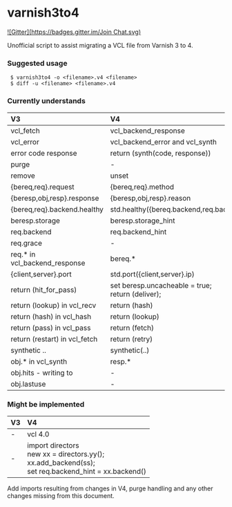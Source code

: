 varnish3to4
===========

[![Gitter](https://badges.gitter.im/Join Chat.svg)](https://gitter.im/fgsch/varnish3to4?utm_source=badge&utm_medium=badge&utm_campaign=pr-badge&utm_content=badge)

Unofficial script to assist migrating a VCL file from Varnish 3 to 4.

### Suggested usage

```
 $ varnish3to4 -o <filename>.v4 <filename>
 $ diff -u <filename> <filename>.v4
```

### Currently understands

V3 | V4
:-- | :--
vcl_fetch | vcl_backend_response
vcl_error | vcl_backend_error and vcl_synth
error code response | return (synth(code, response))
purge | -
remove | unset
{bereq,req}.request | {bereq,req}.method
{beresp,obj,resp}.response | {beresp,obj,resp}.reason
{bereq,req}.backend.healthy | std.healthy({bereq.backend,req.backend_hint})
beresp.storage | beresp.storage_hint
req.backend | req.backend_hint
req.grace | -
req.* in vcl_backend_response | bereq.*
{client,server}.port | std.port({client,server}.ip)
return (hit_for_pass) | set beresp.uncacheable = true;<br/>return (deliver);
return (lookup) in vcl_recv | return (hash)
return (hash) in vcl_hash | return (lookup)
return (pass) in vcl_pass | return (fetch)
return (restart) in vcl_fetch | return (retry)
synthetic .. | synthetic(..)
obj.* in vcl_synth | resp.*
obj.hits - writing to | -
obj.lastuse | -

### Might be implemented

V3 | V4
:-- | :--
- | vcl 4.0
- | import directors<br/>new xx = directors.yy();<br/>xx.add_backend(ss);<br/>set req.backend_hint = xx.backend()

Add imports resulting from changes in V4, purge handling and any other
changes missing from this document.
